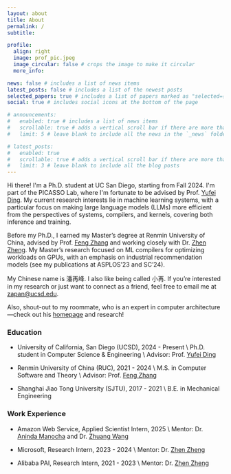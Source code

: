 ```yaml
---
layout: about
title: About
permalink: /
subtitle:

profile:
  align: right
  image: prof_pic.jpeg
  image_circular: false # crops the image to make it circular
  more_info:

news: false # includes a list of news items
latest_posts: false # includes a list of the newest posts
selected_papers: true # includes a list of papers marked as "selected={true}"
social: true # includes social icons at the bottom of the page

# announcements:
#   enabled: true # includes a list of news items
#   scrollable: true # adds a vertical scroll bar if there are more than 3 news items
#   limit: 5 # leave blank to include all the news in the `_news` folder

# latest_posts:
#   enabled: true
#   scrollable: true # adds a vertical scroll bar if there are more than 3 new posts items
#   limit: 3 # leave blank to include all the blog posts
---
```


Hi there!
I'm a Ph.D. student at UC San Diego, starting from Fall 2024. I'm part of the PICASSO Lab, where I'm fortunate to be advised by Prof. [Yufei Ding](https://picassolab.squarespace.com/yufei). My current research interests lie in machine learning systems, with a particular focus on making large language models (LLMs) more efficient from the perspectives of systems, compilers, and kernels, covering both inference and training.

Before my Ph.D., I earned my Master’s degree at Renmin University of China, advised by Prof. [Feng Zhang](https://fengzhangcs.github.io) and working closely with Dr. [Zhen Zheng](https://jamesthez.github.io). My Master’s research focused on ML compilers for optimizing workloads on GPUs, with an emphasis on industrial recommendation models (see my publications at ASPLOS’23 and SC’24).

My Chinese name is 潘再峰. I also like being called 小再. If you’re interested in my research or just want to connect as a friend, feel free to email me at [zapan@ucsd.edu](mailto:zapan@ucsd.edu).

Also, shout-out to my roommate, who is an expert in computer architecture—check out his [homepage](https://zhongkaiyu.github.io) and research!

### Education

- University of California, San Diego (UCSD), 2024 - Present \\
  Ph.D. student in Computer Science & Engineering \\
  Advisor: Prof. [Yufei Ding](https://picassolab.squarespace.com/yufei)

- Renmin University of China (RUC), 2021 - 2024 \\
  M.S. in Computer Software and Theory \\
  Advisor: Prof. [Feng Zhang](https://fengzhangcs.github.io)

- Shanghai Jiao Tong University (SJTU), 2017 - 2021 \\
  B.E. in Mechanical Engineering

### Work Experience

- Amazon Web Service, Applied Scientist Intern, 2025 \\
  Mentor: Dr. [Aninda Manocha](https://scholar.google.com/citations?user=61GWAWcAAAAJ&hl=en) and Dr. [Zhuang Wang](https://zhuangwang93.github.io)

- Microsoft, Research Intern, 2023 - 2024 \\
  Mentor: Dr. [Zhen Zheng](https://jamesthez.github.io)

- Alibaba PAI, Research Intern, 2021 - 2023 \\
  Mentor: Dr. [Zhen Zheng](https://jamesthez.github.io)
